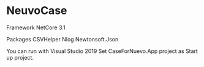 # NeuvoCase

Framework
NetCore 3.1

Packages
CSVHelper
Nlog
Newtonsoft.Json

You can run with Visual Studio 2019
Set CaseForNuevo.App project as Start up project.

